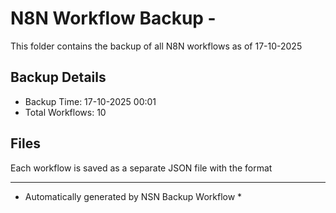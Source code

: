 # N8N Workflow Backup - 
This folder contains the backup of all N8N workflows as of 17-10-2025

## Backup Details
- Backup Time: 17-10-2025 00:01
- Total Workflows: 10

## Files
Each workflow is saved as a separate JSON file with the format

-----------
* Automatically generated by NSN Backup Workflow *
